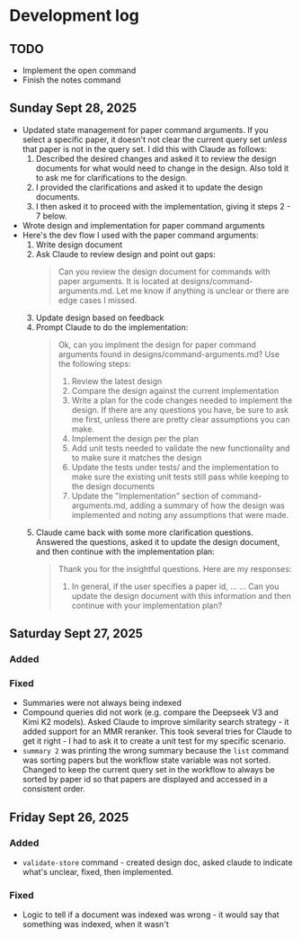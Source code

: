 # Development log

## TODO
* Implement the open command
* Finish the notes command

## Sunday Sept 28, 2025
* Updated state management for paper command arguments. If you select a specific paper, it doesn't not clear
  the current query set *unless* that paper is not in the query set. I did this with Claude as follows:
  1. Described the desired changes and asked it to review the design documents for what would need to change
     in the design. Also told it to ask me for clarifications to the design.
  2. I provided the clarifications and asked it to update the design documents.
  3. I then asked it to proceed with the implementation, giving it steps 2 - 7 below.
* Wrote design and implementation for paper command arguments
* Here's the dev flow I used with the paper command arguments:
  1. Write design document
  2. Ask Claude to review design and point out gaps:
     > Can you review the design document for commands with paper arguments. It is located at
     > designs/command-arguments.md. Let me know if anything is unclear or there are edge cases I missed.
  3. Update design based on feedback
  4. Prompt Claude to do the implementation:
     > Ok, can you implment the design for paper command arguments found in designs/command-arguments.md?
     > Use the following steps:
     > 1. Review the latest design
     > 2. Compare the design against the current implementation
     > 3. Write a plan for the code changes needed to implement the design. If there are any questions you have, be
     >    sure to ask me first, unless there are pretty clear assumptions you can make.
     > 4. Implement the design per the plan
     > 5. Add unit tests needed to validate the new functionality and to make sure it matches the design
     > 6. Update the tests under tests/ and the implementation to make sure the existing unit tests still pass while
     >    keeping to the design documents
     > 7. Update the "Implementation" section of command-arguments.md, adding a summary of how the design was
     >    implemented and noting any assumptions that were made.
   5. Claude came back with some more clarification questions. Answered the questions, asked it to update the design
      document, and then continue with the implementation plan:
      > Thank you for the insightful questions. Here are my responses:
      > 1. In general, if the user specifies a paper id, ...
      > ...
      > Can you update the design document with this information and then continue with your implementation plan?
      

## Saturday Sept 27, 2025
### Added

### Fixed
* Summaries were not always being indexed
* Compound queries did not work (e.g. compare the Deepseek V3 and Kimi K2 models). Asked Claude to improve
  similarity search strategy - it added support for an MMR reranker. This took several tries for Claude
  to get it right - I had to ask it to create a unit test for my specific scenario.
* `summary 2` was printing the wrong summary because the `list` command was sorting papers but the workflow
  state variable was not sorted. Changed to keep the current query set in the workflow to always be sorted
  by paper id so that papers are displayed and accessed in a consistent order.


## Friday Sept 26, 2025

### Added
* `validate-store` command - created design doc, asked claude to indicate what's unclear, fixed, then implemented.


### Fixed
* Logic to tell if a document was indexed was wrong - it would say that something was indexed, when it wasn't
